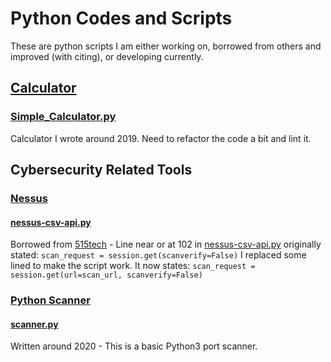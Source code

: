 # Python Codes and Scripts
These are python scripts I am either working on, borrowed from others and improved (with citing), or developing currently.

## [Calculator](https://github.com/initcyber/Python/tree/master/Calculator)
### [Simple_Calculator.py](https://github.com/initcyber/Python/tree/master/Calculator/Simple%20Calculator.py)
Calculator I wrote around 2019. Need to refactor the code a bit and lint it.

## Cybersecurity Related Tools
###  [Nessus](https://github.com/initcyber/Python/blob/master/CybersecurityTools/Nessus/)
#### [nessus-csv-api.py](https://github.com/initcyber/Python/blob/master/CybersecurityTools/Nessus/nessus-csv-api.py)
Borrowed from [515tech](https://www.515tech.com/post/how-to-collect-data-from-the-tenable-nessus-api) - Line near or at 102 in [nessus-csv-api.py](https://github.com/initcyber/Python/blob/master/CybersecurityTools/Nessus/nessus-csv-api.py) 
 originally stated: 
	 `scan_request = session.get(scanverify=False)`
 I replaced some lined to make the script work. It now states:
 	 `scan_request = session.get(url=scan_url, scanverify=False)`


### [Python Scanner](https://github.com/initcyber/Python/blob/master/CybersecurityTools/Python%20Scanner/)
#### [scanner.py](https://github.com/initcyber/Python/blob/master/CybersecurityTools/Python%20Scanner/scanner.py)
Written around 2020 - This is a basic Python3 port scanner. 
